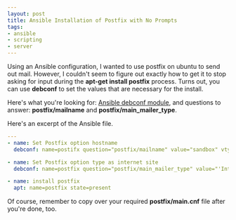 ```yaml
---
layout: post
title: Ansible Installation of Postfix with No Prompts
tags:
- ansible
- scripting
- server
---
```

Using an Ansible configuration, I wanted to use postfix on ubuntu to send out mail.  However, I couldn't seem to figure out exactly how to get it to stop asking for input during the **apt-get install postfix** process.  Turns out, you can use **debconf** to set the values that are necessary for the install.  

Here's what you're looking for:
[Ansible debconf module](http://docs.ansible.com/debconf_module.html), and questions to answer: **postfix/mailname** and **postfix/main_mailer_type**.

Here's an excerpt of the Ansible file.
    
```yaml
---
- name: Set Postfix option hostname
  debconf: name=postifx question="postfix/mailname" value="sandbox" vtype="string"

- name: Set Postfix option type as internet site
  debconf: name=postfix question="postfix/main_mailer_type" value="'Internet Site'" vtype="string"

- name: install postfix
  apt: name=postfix state=present
```

Of course, remember to copy over your required **postfix/main.cnf** file after you're done, too.
